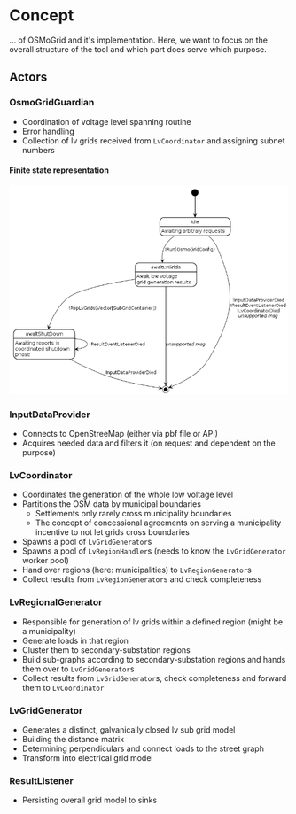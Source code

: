 # Concept

... of OSMoGrid and it's implementation.
Here, we want to focus on the overall structure of the tool and which part does serve which purpose.

## Actors
### OsmoGridGuardian
- Coordination of voltage level spanning routine
- Error handling
- Collection of lv grids received from `LvCoordinator` and assigning subnet numbers

#### Finite state representation
![](../_static/figures/puml/OsmoGridGuardian.png)

### InputDataProvider
- Connects to OpenStreeMap (either via pbf file or API)
- Acquires needed data and filters it (on request and dependent on the purpose)

### LvCoordinator
- Coordinates the generation of the whole low voltage level
- Partitions the OSM data by municipal boundaries
  - Settlements only rarely cross municipality boundaries
  - The concept of concessional agreements on serving a municipality incentive to not let grids cross boundaries
- Spawns a pool of `LvGridGenerator`s
- Spawns a pool of `LvRegionHandler`s (needs to know the `LvGridGenerator` worker pool)
- Hand over regions (here: municipalities) to `LvRegionGenerator`s
- Collect results from `LvRegionGenerator`s and check completeness

### LvRegionalGenerator
- Responsible for generation of lv grids within a defined region (might be a municipality)
- Generate loads in that region
- Cluster them to secondary-substation regions
- Build sub-graphs according to secondary-substation regions and hands them over to `LvGridGenerator`s
- Collect results from `LvGridGenerator`s, check completeness and forward them to `LvCoordinator`

### LvGridGenerator
- Generates a distinct, galvanically closed lv sub grid model
- Building the distance matrix
- Determining perpendiculars and connect loads to the street graph
- Transform into electrical grid model

### ResultListener
- Persisting overall grid model to sinks
